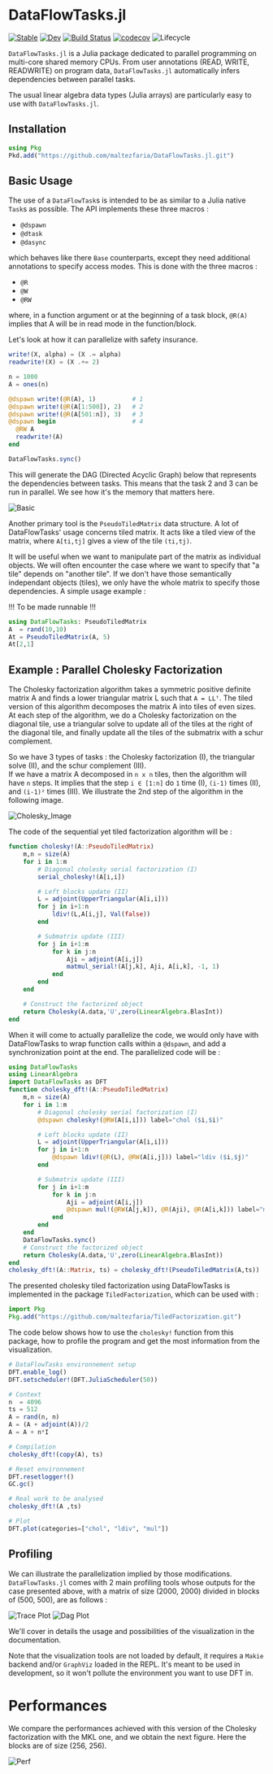 # DataFlowTasks.jl

[![Stable](https://img.shields.io/badge/docs-stable-blue.svg)](https://maltezfaria.github.io/DataFlowTasks.jl/stable)
[![Dev](https://img.shields.io/badge/docs-dev-blue.svg)](https://maltezfaria.github.io/DataFlowTasks.jl/dev)
[![Build
Status](https://github.com/maltezfaria/DataFlowTasks.jl/workflows/CI/badge.svg)](https://github.com/maltezfaria/DataFlowTasks.jl/actions)
[![codecov](https://codecov.io/gh/maltezfaria/DataFlowTasks.jl/branch/main/graph/badge.svg?token=UOWU691WWG)](https://codecov.io/gh/maltezfaria/DataFlowTasks.jl)
![Lifecycle](https://img.shields.io/badge/lifecycle-experimental-blue.svg)

`DataFlowTasks.jl` is a Julia package dedicated to parallel programming on multi-core shared memory CPUs. From user annotations (READ, WRITE, READWRITE) on program data, `DataFlowTasks.jl` automatically infers dependencies between parallel tasks.

The usual linear algebra data types (Julia arrays) are particularly easy to use with `DataFlowTasks.jl`.

## Installation

```julia
using Pkg
Pkd.add("https://github.com/maltezfaria/DataFlowTasks.jl.git")
```

## Basic Usage

The use of a `DataFlowTask`s is intended to be as similar to a Julia native `Task`s as possible. The API implements these three macros :
* `@dspawn`
* `@dtask`
* `@dasync`

which behaves like there `Base` counterparts, except they need additional annotations to specify access modes. This is done with the three macros :
* `@R`
* `@W`
* `@RW`

where, in a function argument or at the beginning of a task block, `@R(A)` implies that A will be in read mode in the function/block.

Let's look at how it can parallelize with safety insurance.

```julia
write!(X, alpha) = (X .= alpha)
readwrite!(X) = (X .+= 2)

n = 1000
A = ones(n)

@dspawn write!(@R(A), 1)          # 1
@dspawn write!(@R(A[1:500]), 2)   # 2
@dspawn write!(@R(A[501:n]), 3)   # 3
@dspawn begin                     # 4
  @RW A
  readwrite!(A)
end

DataFlowTasks.sync()
```

This will generate the DAG (Directed Acyclic Graph) below that represents the dependencies between tasks. This means that the task 2 and 3 can be run in parallel. We see how it's the memory that matters here.

![Basic](graph.png)

Another primary tool is the `PseudoTiledMatrix` data structure. A lot of DataFlowTasks' usage concerns tiled matrix. It acts like a tiled view of the matrix, where `A[ti,tj]` gives a view of the tile `(ti,tj)`.  

It will be useful when we want to manipulate part of the matrix as individual objects. We will often encounter the case where we want to specify that "a tile" depends on "another tile". If we don't have those semantically independant objects (tiles), we only have the whole matrix to specify those dependencies. 
A simple usage example :

!!! To be made runnable !!!  
```julia
using DataFlowTasks: PseudoTiledMatrix
A  = rand(10,10)
At = PseudoTiledMatrix(A, 5)
At[2,1]
```

## Example : Parallel Cholesky Factorization

The Cholesky factorization algorithm takes a symmetric positive definite matrix A and finds a lower triangular matrix L such that `A = LLᵀ`. The tiled version of this algorithm decomposes the matrix A into tiles of even sizes. At each step of the algorithm, we do a Cholesky factorization on the diagonal tile, use a triangular solve to update all of the tiles at the right of the diagonal tile, and finally update all the tiles of the submatrix with a schur complement.

So we have 3 types of tasks : the Cholesky factorization (I), the triangular solve (II), and the schur complement (III).  
If we have a matrix A decomposed in `n x n` tiles, then the algorithm will have `n` steps. It implies that the step `i ∈ [1:n]` do `1` time (I), `(i-1)` times (II), and `(i-1)²` times (III). We illustrate the 2nd step of the algorithm in the following image.

![Cholesky_Image](docs/src/Cholesky_2ndStep.png)

The code of the sequential yet tiled factorization algorithm will be :

```julia
function cholesky!(A::PseudoTiledMatrix)
    m,n = size(A)
    for i in 1:m
        # Diagonal cholesky serial factorization (I)
        serial_cholesky!(A[i,i])

        # Left blocks update (II)
        L = adjoint(UpperTriangular(A[i,i]))
        for j in i+1:n
            ldiv!(L,A[i,j], Val(false))
        end

        # Submatrix update (III)
        for j in i+1:m
            for k in j:n
                Aji = adjoint(A[i,j])
                matmul_serial!(A[j,k], Aji, A[i,k], -1, 1)
            end
        end
    end

    # Construct the factorized object
    return Cholesky(A.data,'U',zero(LinearAlgebra.BlasInt))
end
```

When it will come to actually parallelize the code, we would only have with DataFlowTasks to wrap function calls within a `@dspawn`, and add a synchronization point at the end. The parallelized code will be :

```julia
using DataFlowTasks
using LinearAlgebra
import DataFlowTasks as DFT
function cholesky_dft!(A::PseudoTiledMatrix)
    m,n = size(A)
    for i in 1:m
        # Diagonal cholesky serial factorization (I)
        @dspawn cholesky!(@RW(A[i,i])) label="chol ($i,$i)"

        # Left blocks update (II)
        L = adjoint(UpperTriangular(A[i,i]))
        for j in i+1:n
            @dspawn ldiv!(@R(L), @RW(A[i,j])) label="ldiv ($i,$j)"
        end

        # Submatrix update (III)
        for j in i+1:m
            for k in j:n
                Aji = adjoint(A[i,j])
                @dspawn mul!(@RW(A[j,k]), @R(Aji), @R(A[i,k])) label="mul ($j,$k)"
            end
        end
    end
    DataFlowTasks.sync()
    # Construct the factorized object
    return Cholesky(A.data,'U',zero(LinearAlgebra.BlasInt))
end
cholesky_dft!(A::Matrix, ts) = cholesky_dft!(PseudoTiledMatrix(A,ts))
```

The presented cholesky tiled factorization using DataFlowTasks is implemented in the package `TiledFactorization`, which can be used with :

```julia
import Pkg
Pkg.add("https://github.com/maltezfaria/TiledFactorization.git")
```

The code below shows how to use the `cholesky!` function from this package, how to profile the program and get the most information from the visualization. 

```julia
# DataFlowTasks environnement setup
DFT.enable_log()
DFT.setscheduler!(DFT.JuliaScheduler(50))

# Context
n  = 4096
ts = 512
A = rand(n, n)
A = (A + adjoint(A))/2
A = A + n*I

# Compilation
cholesky_dft!(copy(A), ts)

# Reset environnement
DFT.resetlogger!()
GC.gc()

# Real work to be analysed
cholesky_dft!(A ,ts)

# Plot
DFT.plot(categories=["chol", "ldiv", "mul"])
```

## Profiling

We can illustrate the parallelization implied by those modifications. `DataFlowTasks.jl` comes with 2 main profiling tools whose outputs for the case presented above, with a matrix of size (2000, 2000) divided in blocks of (500, 500), are as follows :

![Trace Plot](example.png)
![Dag Plot](exampledag.svg)

We'll cover in details the usage and possibilities of the visualization in the documentation.

Note that the visualization tools are not loaded by default, it requires a `Makie` backend and/or `GraphViz` loaded in the REPL. It's meant to be used in development, so it won't pollute the environment you want to use DFT in.

# Performances

We compare the performances achieved with this version of the Cholesky factorization with the MKL one, and we obtain the next figure. Here the blocks are of size (256, 256).

![Perf](scalability_lfaria.png)